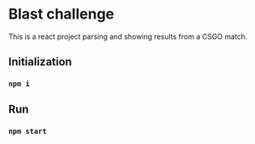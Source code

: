 # Blast challenge

This is a react project parsing and showing results from a CSGO match.

## Initialization

### `npm i`

## Run

### `npm start`
